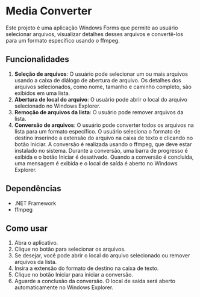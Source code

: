 # Media Converter

Este projeto é uma aplicação Windows Forms que permite ao usuário selecionar arquivos, visualizar detalhes desses arquivos e convertê-los para um formato específico usando o ffmpeg.

## Funcionalidades

1. **Seleção de arquivos**: O usuário pode selecionar um ou mais arquivos usando a caixa de diálogo de abertura de arquivo. Os detalhes dos arquivos selecionados, como nome, tamanho e caminho completo, são exibidos em uma lista.
2. **Abertura de local do arquivo**: O usuário pode abrir o local do arquivo selecionado no Windows Explorer.
3. **Remoção de arquivos da lista**: O usuário pode remover arquivos da lista.
4. **Conversão de arquivos**: O usuário pode converter todos os arquivos na lista para um formato específico. O usuário seleciona o formato de destino inserindo a extensão do arquivo na caixa de texto e clicando no botão Iniciar. A conversão é realizada usando o ffmpeg, que deve estar instalado no sistema. Durante a conversão, uma barra de progresso é exibida e o botão Iniciar é desativado. Quando a conversão é concluída, uma mensagem é exibida e o local de saída é aberto no Windows Explorer.

## Dependências

- .NET Framework
- ffmpeg

## Como usar

1. Abra o aplicativo.
2. Clique no botão para selecionar os arquivos.
3. Se desejar, você pode abrir o local do arquivo selecionado ou remover arquivos da lista.
4. Insira a extensão do formato de destino na caixa de texto.
5. Clique no botão Iniciar para iniciar a conversão.
6. Aguarde a conclusão da conversão. O local de saída será aberto automaticamente no Windows Explorer.
